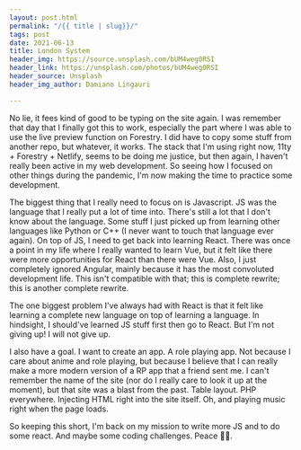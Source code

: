 ```yaml
---
layout: post.html
permalink: "/{{ title | slug}}/"
tags: post
date: 2021-06-13
title: London System
header_img: https://source.unsplash.com/bUM4weg0RSI
header_link: https://unsplash.com/photos/bUM4weg0RSI
header_source: Unsplash
header_img_author: Damiano Lingauri

---
```

No lie, it fees kind of good to be typing on the site again. I was remember that day that I finally got this to work, especially the part where I was able to use the live preview function on Forestry. I did have to copy some stuff from another repo, but whatever, it works. The stack that I'm using right now, 11ty + Forestry + Netlify, seems to be doing me justice, but then again, I haven't really been active in my web development. So seeing how I focused on other things during the pandemic, I'm now making the time to practice some development.  

The biggest thing that I really need to focus on is Javascript. JS was the language that I really put a lot of time into. There's still a lot that I don't know about the language. Some stuff I just picked up from learning other languages like Python or C++ (I never want to touch that language ever again). On top of JS, I need to get back into learning React. There was once a point in my life where I really wanted to learn Vue, but it felt like there were more opportunities for React than there were Vue. Also, I just completely ignored Angular, mainly because it has the most convoluted development life. This isn't compatible with that; this is complete rewrite; this is another complete rewrite.

The one biggest problem I've always had with React is that it felt like learning a complete new language on top of learning a language. In hindsight, I should've learned JS stuff first then go to React. But I'm not giving up! I will not give up. 

I also have a goal. I want to create an app. A role playing app. Not because I care about anime and role playing, but because I believe that I can really make a more modern version of a RP app that a friend sent me. I can't remember the name of the site (nor do I really care to look it up at the moment), but that site was a blast from the past. Table layout. PHP everywhere. Injecting HTML right into the site itself. Oh, and playing music right when the page loads. 

So keeping this short, I'm back on my mission to write more JS and to do some react. And maybe some coding challenges. Peace ✌🏾. 